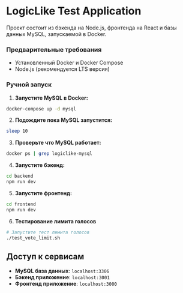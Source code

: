 # LogicLike Test Application

Проект состоит из бэкенда на Node.js, фронтенда на React и базы данных MySQL, запускаемой в Docker.

### Предварительные требования
- Установленный Docker и Docker Compose
- Node.js (рекомендуется LTS версия)


### Ручной запуск

1. **Запустите MySQL в Docker:**
```bash
docker-compose up -d mysql
```

2. **Подождите пока MySQL запустится:**
```bash
sleep 10
```

3. **Проверьте что MySQL работает:**
```bash
docker ps | grep logiclike-mysql
```

4. **Запустите бэкенд:**
```bash
cd backend
npm run dev
```

5. **Запустите фронтенд:**
```bash
cd frontend
npm run dev
```

6. **Тестирование лимита голосов**
```bash
# Запустите тест лимита голосов
./test_vote_limit.sh
```

## Доступ к сервисам

- **MySQL база данных**: `localhost:3306`
- **Бэкенд приложение**: `localhost:3001`
- **Фронтенд приложение**: `localhost:3000`